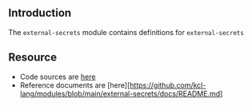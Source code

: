 ## Introduction

The `external-secrets` module contains definitions for `external-secrets`

## Resource

- Code sources are [here](https://github.com/external-secrets/external-secrets)
- Reference documents are [here][https://github.com/kcl-lang/modules/blob/main/external-secrets/docs/README.md]
